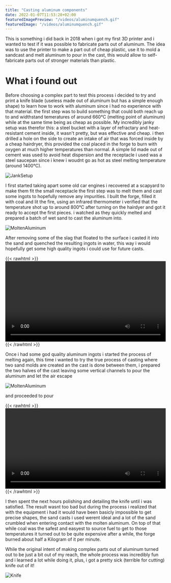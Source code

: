 ```yaml
---
title: "Casting aluminum components"
date: 2022-01-07T11:53:28+02:00
featuredImagePreview: "/videos/aluminumquench.gif"
featuredImage: "/videos/aluminumquench.gif"
---
```


This is something i did back in 2018 when i got my first 3D printer and i wanted to test if it was possible to fabricate parts out of aluminum. The idea was to use the printer to make a part out of cheap plastic, use it to mold a sandcast and melt aluminum to pour in the cast, this would allow to self-fabricate parts out of stronger materials than plastic.

# What i found out

Before choosing a complex part to test this process i decided to try and print a knife blade (useless made out of aluminum but has a simple enough shape) to learn how to work with aluminum since i had no experience with that material. the first step was to build something that could both reach up to and widthstand temeratures of around 660°C (melting point of aluminum) while at the same time being as cheap as possible. My incredibly janky setup was therefor this: a steel bucket with a layer of refractary and heat-resistant cement inside, it wasn't pretty, but was effective and cheap. i then drilled a hole on the side to create an intake of air that was forced inside by a cheap hairdryer, this provided the coal placed in the forge to burn with oxygen at much higher temperatures than normal. A simple lid made out of cement was used to avoid heat dispersion and the receptacle i used was a steel saucepan since i knew i woudnt go as hot as steel melting temperature (around 1400°C).

![JankSetup](/images/forge.png)

I first started taking apart some old car engines i recovered at a scapyard to make them fit the small receptacle the first step was to melt them and cast some ingots to hopefully remove any impurities. I built the forge, filled it with coal and lit the fire, using an infrared thermometer i verified that the temperature shot up to around 800°C after turning on the hairdyer and got it ready to accept the first pieces. i watched as they quickly melted and prepared a batch of wet sand to cast the aluminum into.

![MoltenAluminum](/images/forgehot.png)

After removing some of the slag that floated to the surface i casted it into the sand and quenched the resulting ingots in water, this way i would hopefully get some high quality ingots i could use for future casts.

{{< rawhtml >}} 
    <video width=100% controls >
        <source src="/videos/aluminumcast.mp4" type="video/webm">
        Your browser does not support the video tag. 
    </video>
{{< /rawhtml >}}

Once i had some god quality aluminum ingots i started the process of melting again, this time i wanted to try the true process of casting where two sand molds are created an the cast is done between them, i prepared the two halves of the cast leaving some vertical channels to pour the aluminum and let the air escape

![MoltenAluminum](/images/aluminummold.png)

and proceeded to pour

{{< rawhtml >}} 
    <video width=100% controls >
        <source src="/videos/knifecast.mp4" type="video/webm">
        Your browser does not support the video tag. 
    </video>
{{< /rawhtml >}}

I then spent the next hours polishing and detailing the knife until i was satisfied. The result wasnt too bad but during the process i realized that with the equipment i had it would have been basicly impossible to get precise shapes, the sand casts i used werent ideal and a lot of the sand crumbled when entering contact with the molten aluminum. On top of that while coal was the safest and easyest to source fuel to get to those temperatures it turned out to be quite expensive after a while, the forge burned about half a Kilogram of it per minute.

While the original intent of making complex parts out of aluminum turned out to be just a bit out of my reach, the whole process was incredibly fun and i learned a lot while doing it, plus, i got a pretty sick (terrible for cutting) knife out of it!

![Knife](/images/knife.jpg)